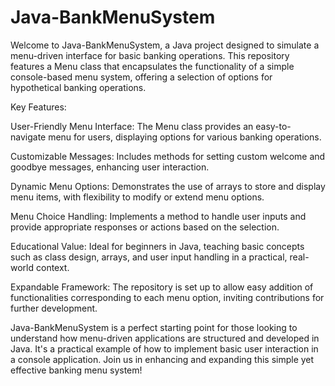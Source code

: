 # Java-BankMenuSystem

Welcome to Java-BankMenuSystem, a Java project designed to simulate a menu-driven interface for basic banking operations.
This repository features a Menu class that encapsulates the functionality of a simple console-based menu system, offering a 
selection of options for hypothetical banking operations.

Key Features:

User-Friendly Menu Interface: The Menu class provides an easy-to-navigate menu for users, displaying options for various banking operations.

Customizable Messages: Includes methods for setting custom welcome and goodbye messages, enhancing user interaction.

Dynamic Menu Options: Demonstrates the use of arrays to store and display menu items, with flexibility to modify or extend menu options.

Menu Choice Handling: Implements a method to handle user inputs and provide appropriate responses or actions based on the selection.

Educational Value: Ideal for beginners in Java, teaching basic concepts such as class design, arrays, and user input handling in a practical, real-world context.

Expandable Framework: The repository is set up to allow easy addition of functionalities corresponding to each menu option, inviting contributions for further development.

Java-BankMenuSystem is a perfect starting point for those looking to understand how menu-driven applications are structured and developed in Java. It's a practical 
example of how to implement basic user interaction in a console application. Join us in enhancing and expanding this simple yet effective banking menu system!

